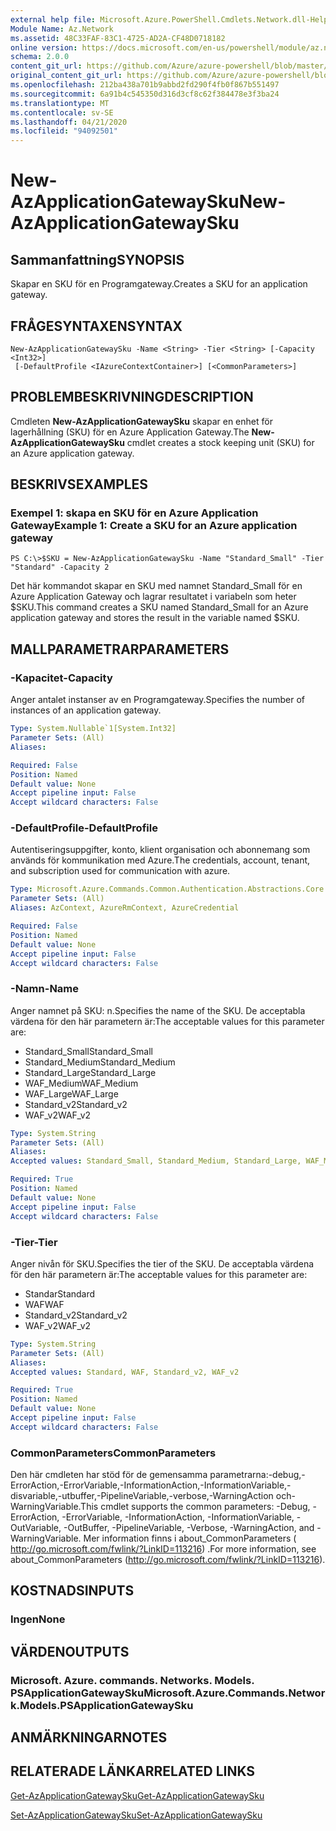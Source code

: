 ```yaml
---
external help file: Microsoft.Azure.PowerShell.Cmdlets.Network.dll-Help.xml
Module Name: Az.Network
ms.assetid: 48C33FAF-83C1-4725-AD2A-CF48D0718182
online version: https://docs.microsoft.com/en-us/powershell/module/az.network/new-azapplicationgatewaysku
schema: 2.0.0
content_git_url: https://github.com/Azure/azure-powershell/blob/master/src/Network/Network/help/New-AzApplicationGatewaySku.md
original_content_git_url: https://github.com/Azure/azure-powershell/blob/master/src/Network/Network/help/New-AzApplicationGatewaySku.md
ms.openlocfilehash: 212ba438a701b9abbd2fd290f4fb0f867b551497
ms.sourcegitcommit: 6a91b4c545350d316d3cf8c62f384478e3f3ba24
ms.translationtype: MT
ms.contentlocale: sv-SE
ms.lasthandoff: 04/21/2020
ms.locfileid: "94092501"
---
```

# <span data-ttu-id="4456e-101">New-AzApplicationGatewaySku</span><span class="sxs-lookup"><span data-stu-id="4456e-101">New-AzApplicationGatewaySku</span></span>

## <span data-ttu-id="4456e-102">Sammanfattning</span><span class="sxs-lookup"><span data-stu-id="4456e-102">SYNOPSIS</span></span>
<span data-ttu-id="4456e-103">Skapar en SKU för en Programgateway.</span><span class="sxs-lookup"><span data-stu-id="4456e-103">Creates a SKU for an application gateway.</span></span>

## <span data-ttu-id="4456e-104">FRÅGESYNTAXEN</span><span class="sxs-lookup"><span data-stu-id="4456e-104">SYNTAX</span></span>

```
New-AzApplicationGatewaySku -Name <String> -Tier <String> [-Capacity <Int32>]
 [-DefaultProfile <IAzureContextContainer>] [<CommonParameters>]
```

## <span data-ttu-id="4456e-105">PROBLEMBESKRIVNING</span><span class="sxs-lookup"><span data-stu-id="4456e-105">DESCRIPTION</span></span>
<span data-ttu-id="4456e-106">Cmdleten **New-AzApplicationGatewaySku** skapar en enhet för lagerhållning (SKU) för en Azure Application Gateway.</span><span class="sxs-lookup"><span data-stu-id="4456e-106">The **New-AzApplicationGatewaySku** cmdlet creates a stock keeping unit (SKU) for an Azure application gateway.</span></span>

## <span data-ttu-id="4456e-107">BESKRIVS</span><span class="sxs-lookup"><span data-stu-id="4456e-107">EXAMPLES</span></span>

### <span data-ttu-id="4456e-108">Exempel 1: skapa en SKU för en Azure Application Gateway</span><span class="sxs-lookup"><span data-stu-id="4456e-108">Example 1: Create a SKU for an Azure application gateway</span></span>
```
PS C:\>$SKU = New-AzApplicationGatewaySku -Name "Standard_Small" -Tier "Standard" -Capacity 2
```

<span data-ttu-id="4456e-109">Det här kommandot skapar en SKU med namnet Standard_Small för en Azure Application Gateway och lagrar resultatet i variabeln som heter $SKU.</span><span class="sxs-lookup"><span data-stu-id="4456e-109">This command creates a SKU named Standard_Small for an Azure application gateway and stores the result in the variable named $SKU.</span></span>

## <span data-ttu-id="4456e-110">MALLPARAMETRAR</span><span class="sxs-lookup"><span data-stu-id="4456e-110">PARAMETERS</span></span>

### <span data-ttu-id="4456e-111">-Kapacitet</span><span class="sxs-lookup"><span data-stu-id="4456e-111">-Capacity</span></span>
<span data-ttu-id="4456e-112">Anger antalet instanser av en Programgateway.</span><span class="sxs-lookup"><span data-stu-id="4456e-112">Specifies the number of instances of an application gateway.</span></span>

```yaml
Type: System.Nullable`1[System.Int32]
Parameter Sets: (All)
Aliases:

Required: False
Position: Named
Default value: None
Accept pipeline input: False
Accept wildcard characters: False
```

### <span data-ttu-id="4456e-113">-DefaultProfile</span><span class="sxs-lookup"><span data-stu-id="4456e-113">-DefaultProfile</span></span>
<span data-ttu-id="4456e-114">Autentiseringsuppgifter, konto, klient organisation och abonnemang som används för kommunikation med Azure.</span><span class="sxs-lookup"><span data-stu-id="4456e-114">The credentials, account, tenant, and subscription used for communication with azure.</span></span>

```yaml
Type: Microsoft.Azure.Commands.Common.Authentication.Abstractions.Core.IAzureContextContainer
Parameter Sets: (All)
Aliases: AzContext, AzureRmContext, AzureCredential

Required: False
Position: Named
Default value: None
Accept pipeline input: False
Accept wildcard characters: False
```

### <span data-ttu-id="4456e-115">-Namn</span><span class="sxs-lookup"><span data-stu-id="4456e-115">-Name</span></span>
<span data-ttu-id="4456e-116">Anger namnet på SKU: n.</span><span class="sxs-lookup"><span data-stu-id="4456e-116">Specifies the name of the SKU.</span></span>
<span data-ttu-id="4456e-117">De acceptabla värdena för den här parametern är:</span><span class="sxs-lookup"><span data-stu-id="4456e-117">The acceptable values for this parameter are:</span></span>
- <span data-ttu-id="4456e-118">Standard_Small</span><span class="sxs-lookup"><span data-stu-id="4456e-118">Standard_Small</span></span>
- <span data-ttu-id="4456e-119">Standard_Medium</span><span class="sxs-lookup"><span data-stu-id="4456e-119">Standard_Medium</span></span>
- <span data-ttu-id="4456e-120">Standard_Large</span><span class="sxs-lookup"><span data-stu-id="4456e-120">Standard_Large</span></span>
- <span data-ttu-id="4456e-121">WAF_Medium</span><span class="sxs-lookup"><span data-stu-id="4456e-121">WAF_Medium</span></span>
- <span data-ttu-id="4456e-122">WAF_Large</span><span class="sxs-lookup"><span data-stu-id="4456e-122">WAF_Large</span></span>
- <span data-ttu-id="4456e-123">Standard_v2</span><span class="sxs-lookup"><span data-stu-id="4456e-123">Standard_v2</span></span>
- <span data-ttu-id="4456e-124">WAF_v2</span><span class="sxs-lookup"><span data-stu-id="4456e-124">WAF_v2</span></span>

```yaml
Type: System.String
Parameter Sets: (All)
Aliases:
Accepted values: Standard_Small, Standard_Medium, Standard_Large, WAF_Medium, WAF_Large, Standard_v2, WAF_v2

Required: True
Position: Named
Default value: None
Accept pipeline input: False
Accept wildcard characters: False
```

### <span data-ttu-id="4456e-125">-Tier</span><span class="sxs-lookup"><span data-stu-id="4456e-125">-Tier</span></span>
<span data-ttu-id="4456e-126">Anger nivån för SKU.</span><span class="sxs-lookup"><span data-stu-id="4456e-126">Specifies the tier of the SKU.</span></span>
<span data-ttu-id="4456e-127">De acceptabla värdena för den här parametern är:</span><span class="sxs-lookup"><span data-stu-id="4456e-127">The acceptable values for this parameter are:</span></span>
- <span data-ttu-id="4456e-128">Standar</span><span class="sxs-lookup"><span data-stu-id="4456e-128">Standard</span></span>
- <span data-ttu-id="4456e-129">WAF</span><span class="sxs-lookup"><span data-stu-id="4456e-129">WAF</span></span>
- <span data-ttu-id="4456e-130">Standard_v2</span><span class="sxs-lookup"><span data-stu-id="4456e-130">Standard_v2</span></span>
- <span data-ttu-id="4456e-131">WAF_v2</span><span class="sxs-lookup"><span data-stu-id="4456e-131">WAF_v2</span></span>

```yaml
Type: System.String
Parameter Sets: (All)
Aliases:
Accepted values: Standard, WAF, Standard_v2, WAF_v2

Required: True
Position: Named
Default value: None
Accept pipeline input: False
Accept wildcard characters: False
```

### <span data-ttu-id="4456e-132">CommonParameters</span><span class="sxs-lookup"><span data-stu-id="4456e-132">CommonParameters</span></span>
<span data-ttu-id="4456e-133">Den här cmdleten har stöd för de gemensamma parametrarna:-debug,-ErrorAction,-ErrorVariable,-InformationAction,-InformationVariable,-disvariable,-utbuffer,-PipelineVariable,-verbose,-WarningAction och-WarningVariable.</span><span class="sxs-lookup"><span data-stu-id="4456e-133">This cmdlet supports the common parameters: -Debug, -ErrorAction, -ErrorVariable, -InformationAction, -InformationVariable, -OutVariable, -OutBuffer, -PipelineVariable, -Verbose, -WarningAction, and -WarningVariable.</span></span> <span data-ttu-id="4456e-134">Mer information finns i about_CommonParameters ( http://go.microsoft.com/fwlink/?LinkID=113216) .</span><span class="sxs-lookup"><span data-stu-id="4456e-134">For more information, see about_CommonParameters (http://go.microsoft.com/fwlink/?LinkID=113216).</span></span>

## <span data-ttu-id="4456e-135">KOSTNADS</span><span class="sxs-lookup"><span data-stu-id="4456e-135">INPUTS</span></span>

### <span data-ttu-id="4456e-136">Ingen</span><span class="sxs-lookup"><span data-stu-id="4456e-136">None</span></span>

## <span data-ttu-id="4456e-137">VÄRDEN</span><span class="sxs-lookup"><span data-stu-id="4456e-137">OUTPUTS</span></span>

### <span data-ttu-id="4456e-138">Microsoft. Azure. commands. Networks. Models. PSApplicationGatewaySku</span><span class="sxs-lookup"><span data-stu-id="4456e-138">Microsoft.Azure.Commands.Network.Models.PSApplicationGatewaySku</span></span>

## <span data-ttu-id="4456e-139">ANMÄRKNINGAR</span><span class="sxs-lookup"><span data-stu-id="4456e-139">NOTES</span></span>

## <span data-ttu-id="4456e-140">RELATERADE LÄNKAR</span><span class="sxs-lookup"><span data-stu-id="4456e-140">RELATED LINKS</span></span>

[<span data-ttu-id="4456e-141">Get-AzApplicationGatewaySku</span><span class="sxs-lookup"><span data-stu-id="4456e-141">Get-AzApplicationGatewaySku</span></span>](./Get-AzApplicationGatewaySku.md)

[<span data-ttu-id="4456e-142">Set-AzApplicationGatewaySku</span><span class="sxs-lookup"><span data-stu-id="4456e-142">Set-AzApplicationGatewaySku</span></span>](./Set-AzApplicationGatewaySku.md)


